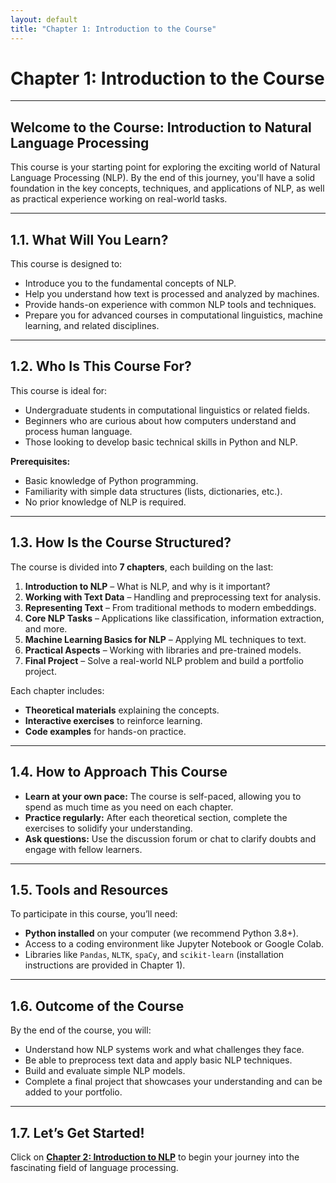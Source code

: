 ```yaml
---
layout: default
title: "Chapter 1: Introduction to the Course"
---
```


# Chapter 1: Introduction to the Course

---

## Welcome to the Course: Introduction to Natural Language Processing

This course is your starting point for exploring the exciting world of Natural Language Processing (NLP). By the end of this journey, you'll have a solid foundation in the key concepts, techniques, and applications of NLP, as well as practical experience working on real-world tasks.

---

## 1.1. What Will You Learn?

This course is designed to:

- Introduce you to the fundamental concepts of NLP.
- Help you understand how text is processed and analyzed by machines.
- Provide hands-on experience with common NLP tools and techniques.
- Prepare you for advanced courses in computational linguistics, machine learning, and related disciplines.

---

## 1.2. Who Is This Course For?

This course is ideal for:

- Undergraduate students in computational linguistics or related fields.
- Beginners who are curious about how computers understand and process human language.
- Those looking to develop basic technical skills in Python and NLP.

**Prerequisites:**

- Basic knowledge of Python programming.
- Familiarity with simple data structures (lists, dictionaries, etc.).
- No prior knowledge of NLP is required.

---

## 1.3. How Is the Course Structured?

The course is divided into **7 chapters**, each building on the last:

1. **Introduction to NLP** – What is NLP, and why is it important?
2. **Working with Text Data** – Handling and preprocessing text for analysis.
3. **Representing Text** – From traditional methods to modern embeddings.
4. **Core NLP Tasks** – Applications like classification, information extraction, and more.
5. **Machine Learning Basics for NLP** – Applying ML techniques to text.
6. **Practical Aspects** – Working with libraries and pre-trained models.
7. **Final Project** – Solve a real-world NLP problem and build a portfolio project.

Each chapter includes:

- **Theoretical materials** explaining the concepts.
- **Interactive exercises** to reinforce learning.
- **Code examples** for hands-on practice.

---

## 1.4. How to Approach This Course

- **Learn at your own pace:** The course is self-paced, allowing you to spend as much time as you need on each chapter.
- **Practice regularly:** After each theoretical section, complete the exercises to solidify your understanding.
- **Ask questions:** Use the discussion forum or chat to clarify doubts and engage with fellow learners.

---

## 1.5. Tools and Resources

To participate in this course, you’ll need:

- **Python installed** on your computer (we recommend Python 3.8+).
- Access to a coding environment like Jupyter Notebook or Google Colab.
- Libraries like `Pandas`, `NLTK`, `spaCy`, and `scikit-learn` (installation instructions are provided in Chapter 1).

---

## 1.6. Outcome of the Course

By the end of the course, you will:

- Understand how NLP systems work and what challenges they face.
- Be able to preprocess text data and apply basic NLP techniques.
- Build and evaluate simple NLP models.
- Complete a final project that showcases your understanding and can be added to your portfolio.

---

## 1.7. Let’s Get Started!

Click on **[Chapter 2: Introduction to NLP](chapter2.md)** to begin your journey into the fascinating field of language processing.
